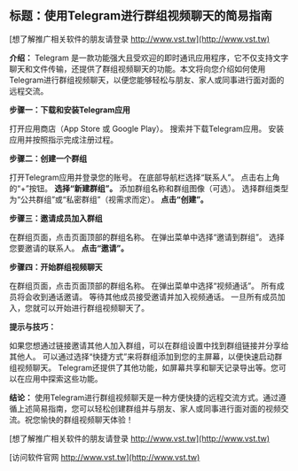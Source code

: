 ## **标题：使用Telegram进行群组视频聊天的简易指南**

[想了解推广相关软件的朋友请登录 http://www.vst.tw](http://www.vst.tw)

**介绍：**
Telegram 是一款功能强大且受欢迎的即时通讯应用程序，它不仅支持文字聊天和文件传输，还提供了群组视频聊天的功能。本文将向您介绍如何使用Telegram进行群组视频聊天，以便您能够轻松与朋友、家人或同事进行面对面的远程交流。

**步骤一：下载和安装Telegram应用**

打开应用商店（App Store 或 Google Play）。
搜索并下载Telegram应用。
安装应用并按照指示完成注册过程。

**步骤二：创建一个群组**

打开Telegram应用并登录您的账号。
在底部导航栏选择“联系人”。
点击右上角的“+”按钮。
**选择“新建群组”。**
添加群组名称和群组图像（可选）。
选择群组类型为“公共群组”或“私密群组”（视需求而定）。
**点击“创建”。**

**步骤三：邀请成员加入群组**

在群组页面，点击页面顶部的群组名称。
在弹出菜单中选择“邀请到群组”。
选择您要邀请的联系人。
**点击“邀请”。**

**步骤四：开始群组视频聊天**

在群组页面，点击页面顶部的群组名称。
在弹出菜单中选择“视频通话”。
所有成员将会收到通话邀请。
等待其他成员接受邀请并加入视频通话。
一旦所有成员加入，您就可以开始进行群组视频聊天了。

**提示与技巧：**

如果您想通过链接邀请其他人加入群组，可以在群组设置中找到群组链接并分享给其他人。
可以通过选择“快捷方式”来将群组添加到您的主屏幕，以便快速启动群组视频聊天。
Telegram还提供了其他功能，如屏幕共享和聊天记录导出等。您可以在应用中探索这些功能。

**结论：**
使用Telegram进行群组视频聊天是一种方便快捷的远程交流方式。通过遵循上述简易指南，您可以轻松创建群组并与朋友、家人或同事进行面对面的视频交流。祝您愉快的群组视频聊天体验！

[想了解推广相关软件的朋友请登录 http://www.vst.tw](http://www.vst.tw)


[访问软件官网 http://www.vst.tw](http://www.vst.tw)
